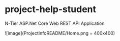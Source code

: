 # project-help-student
N-Tier ASP.Net Core Web REST API Application

![image](ProjectInfoREADME/Home.png = 400x400)
